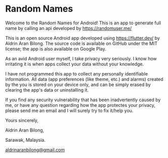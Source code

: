 # Random Names
Welcome to the Random Names for Android! This is an app to generate full name by calling an api developed by https://randomuser.me/

This is an open source Android app developed using https://flutter.dev/ by Aldrin Aran Bilong. The source code is available on GitHub under the MIT license; the app is also available on Google Play.

As an avid Android user myself, I take privacy very seriously. I know how irritating it is when apps collect your data without your knowledge.

I have not programmed this app to collect any personally identifiable information. All data (app preferences (like theme, etc.) and alarms) created by the you is stored on your device only, and can be simply erased by clearing the app's data or uninstalling it.

If you find any security vulnerability that has been inadvertently caused by me, or have any question regarding how the app protectes your privacy, please send me an email and I will surely try to fix it/help you.



Yours sincerely,



Aldrin Aran Bilong,

Sarawak, Malaysia.

aldrinaranbilong@gmail.com

